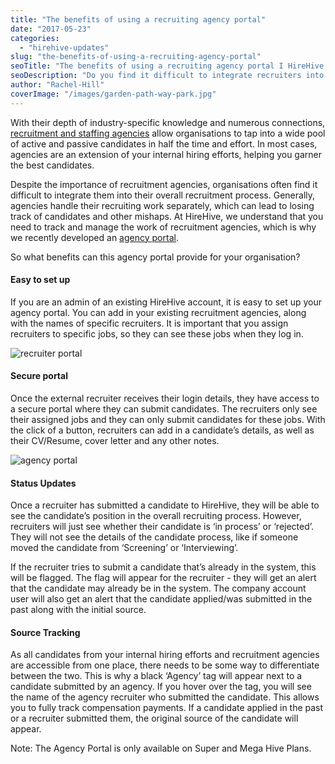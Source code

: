 ```yaml
---
title: "The benefits of using a recruiting agency portal"
date: "2017-05-23"
categories:
  - "hirehive-updates"
slug: "the-benefits-of-using-a-recruiting-agency-portal"
seoTitle: "The benefits of using a recruiting agency portal I HireHive Recruiting"
seoDescription: "Do you find it difficult to integrate recruiters into your hiring process? With an agency portal, integration is easy and there are many benefits."
author: "Rachel-Hill"
coverImage: "/images/garden-path-way-park.jpg"
---
```


With their depth of industry-specific knowledge and numerous connections, [recruitment and staffing agencies](http://hirehive.io/blog/3-benefits-partnering-recruitment-agency/) allow organisations to tap into a wide pool of active and passive candidates in half the time and effort. In most cases, agencies are an extension of your internal hiring efforts, helping you garner the best candidates.

Despite the importance of recruitment agencies, organisations often find it difficult to integrate them into their overall recruitment process. Generally, agencies handle their recruiting work separately, which can lead to losing track of candidates and other mishaps. At HireHive, we understand that you need to track and manage the work of recruitment agencies, which is why we recently developed an [agency portal](https://hirehive.com/support/agencies/agency-portal/).

So what benefits can this agency portal provide for your organisation?

#### **Easy to set up**

If you are an admin of an existing HireHive account, it is easy to set up your agency portal. You can add in your existing recruitment agencies, along with the names of specific recruiters. It is important that you assign recruiters to specific jobs, so they can see these jobs when they log in.

![recruiter portal](/images/recruiter-portal.jpg)

#### **Secure portal**

Once the external recruiter receives their login details, they have access to a secure portal where they can submit candidates. The recruiters only see their assigned jobs and they can only submit candidates for these jobs. With the click of a button, recruiters can add in a candidate’s details, as well as their CV/Resume, cover letter and any other notes.

![agency portal](/images/portal-2.png)

#### **Status Updates**

Once a recruiter has submitted a candidate to HireHive, they will be able to see the candidate’s position in the overall recruiting process. However, recruiters will just see whether their candidate is ‘in process’ or ‘rejected’. They will not see the details of the candidate process, like if someone moved the candidate from ‘Screening’ or ‘Interviewing’.

If the recruiter tries to submit a candidate that’s already in the system, this will be flagged. The flag will appear for the recruiter - they will get an alert that the candidate may already be in the system. The company account user will also get an alert that the candidate applied/was submitted in the past along with the initial source.

#### **Source Tracking**

As all candidates from your internal hiring efforts and recruitment agencies are accessible from one place, there needs to be some way to differentiate between the two. This is why a black ‘Agency’ tag will appear next to a candidate submitted by an agency. If you hover over the tag, you will see the name of the agency recruiter who submitted the candidate. This allows you to fully track compensation payments. If a candidate applied in the past or a recruiter submitted them, the original source of the candidate will appear.

Note: The Agency Portal is only available on Super and Mega Hive Plans.
